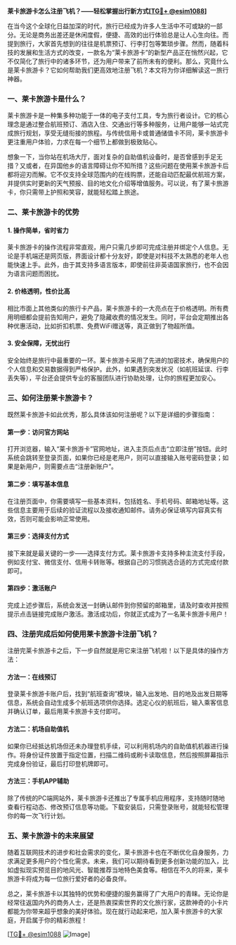 **莱卡旅游卡怎么注册飞机？——轻松掌握出行新方式[[TG💪+ @esim1088](https://t.me/s/esim1088)]**

在当今这个全球化日益加深的时代，旅行已经成为许多人生活中不可或缺的一部分。无论是商务出差还是休闲度假，便捷、高效的出行体验总是让人心生向往。而提到旅行，大家首先想到的往往是机票预订、行李打包等繁琐步骤。然而，随着科技的发展和生活方式的改变，一款名为“莱卡旅游卡”的新型产品正在悄然兴起，它不仅简化了旅行中的诸多环节，还为用户带来了前所未有的便利。那么，究竟什么是莱卡旅游卡？它如何帮助我们更高效地注册飞机？本文将为你详细解读这一旅行神器。

### 一、莱卡旅游卡是什么？

莱卡旅游卡是一种集多种功能于一体的电子支付工具，专为旅行者设计。它的核心理念是通过整合航班预订、酒店入住、交通出行等多种服务，让用户能够一站式完成旅行规划，享受无缝衔接的旅程。与传统信用卡或普通储值卡不同，莱卡旅游卡更注重用户体验，力求在每一个细节上都做到极致贴心。

想象一下，当你站在机场大厅，面对复杂的自助值机设备时，是否曾感到手足无措？又或者，在异国他乡的语言障碍让你不知所措？这些问题在使用莱卡旅游卡后都将迎刃而解。它不仅支持全球范围内的在线购票，还能自动匹配最优航班方案，并提供实时更新的天气预报、目的地文化介绍等增值服务。可以说，有了莱卡旅游卡，你只需带上护照和笑容，就能轻松踏上旅途。

### 二、莱卡旅游卡的优势

#### 1. **操作简单，省时省力**
莱卡旅游卡的操作流程非常直观，用户只需几步即可完成注册并绑定个人信息。无论是手机端还是网页版，界面设计都十分友好，即使是对科技不太熟悉的老年人也能快速上手。此外，由于其支持多语言版本，即使前往非英语国家旅行，也不会因为语言问题而困扰。

#### 2. **价格透明，性价比高**
相比市面上其他类似的旅行卡产品，莱卡旅游卡的一大亮点在于价格透明。所有费用明细都会提前告知用户，避免了隐藏收费的情况发生。同时，平台会定期推出各种优惠活动，比如折扣机票、免费WiFi赠送等，真正做到了物超所值。

#### 3. **安全保障，无忧出行**
安全始终是旅行中最重要的一环。莱卡旅游卡采用了先进的加密技术，确保用户的个人信息和交易数据得到严格保护。此外，如果遇到突发状况（如航班延误、行李丢失等），平台还会提供专业的客服团队进行协助处理，让你的旅程更加安心。

### 三、如何注册莱卡旅游卡？

既然莱卡旅游卡如此优秀，那么具体该如何注册呢？以下是详细的步骤指南：

#### 第一步：访问官方网站
打开浏览器，输入“莱卡旅游卡”官网地址，进入主页后点击“立即注册”按钮。此时系统会跳转至登录页面，如果你已经是老用户，则可以直接输入账号密码登录；如果是新用户，则需要点击“注册新账户”。

#### 第二步：填写基本信息
在注册页面中，你需要填写一些基本资料，包括姓名、手机号码、邮箱地址等。这些信息主要用于后续的验证流程以及接收通知邮件。请务必保证填写内容真实有效，否则可能会影响正常使用。

#### 第三步：选择支付方式
接下来就是最关键的一步——选择支付方式。莱卡旅游卡支持多种主流支付手段，例如支付宝、微信支付、信用卡转账等。根据自己的习惯挑选合适的方式完成付款即可。

#### 第四步：激活账户
完成上述步骤后，系统会发送一封确认邮件到你预留的邮箱里，请及时查收并按照提示点击链接完成账户激活。激活成功后，你就正式成为了一名莱卡旅游卡用户！

### 四、注册完成后如何使用莱卡旅游卡注册飞机？

注册完莱卡旅游卡之后，下一步自然就是用它来注册飞机啦！以下是具体的操作方法：

#### 方法一：在线预订
登录莱卡旅游卡账户后，找到“航班查询”模块，输入出发地、目的地及出发日期等信息，系统会自动生成多个航班选项供你选择。选定心仪的航班后，输入乘客信息并确认订单，最后用莱卡旅游卡支付即可。

#### 方法二：机场自助值机
如果你已经抵达机场但还未办理登机手续，可以利用机场内的自助值机机器进行操作。将身份证件放置于指定位置，扫描二维码或刷卡读取信息，然后按照屏幕指示完成身份验证，最后打印登机牌即可。

#### 方法三：手机APP辅助
除了传统的PC端网站外，莱卡旅游卡还推出了专属手机应用程序，支持随时随地查看行程动态、修改预订信息等功能。下载安装后，只需登录账号，就能轻松管理你的每一次飞行计划。

### 五、莱卡旅游卡的未来展望

随着互联网技术的进步和社会需求的变化，莱卡旅游卡也在不断优化自身服务，力求满足更多用户的个性化需求。未来，我们可以期待看到更多创新功能的加入，比如虚拟现实预览目的地风光、智能推荐当地特色美食等。相信在不久的将来，莱卡旅游卡将成为每一位旅行爱好者的必备良伴。

总之，莱卡旅游卡以其独特的优势和便捷的服务赢得了广大用户的青睐。无论你是经常往返国内外的商务人士，还是热衷探索世界的文化旅行家，这款神奇的小卡片都能为你带来超乎想象的美好体验。现在就行动起来吧，加入莱卡旅游卡的大家庭，开启属于你的精彩旅程！

[[TG💪+ @esim1088](https://t.me/s/esim1088) ![Image](https://i.postimg.cc/4NQfJmqS/Snipaste-2025-05-13-00-14-12.png)]